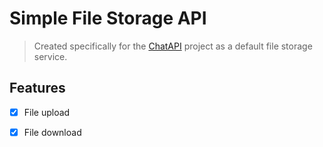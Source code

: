 # Simple File Storage API
> Created specifically for the [ChatAPI](https://github.com/AVO-cado-team/chatapi) project
> as a default file storage service.

## Features
- [x] File upload
- [x] File download

